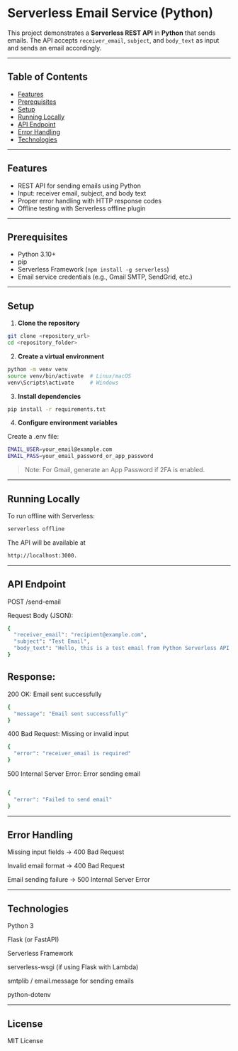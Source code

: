 # Serverless Email Service (Python)

This project demonstrates a **Serverless REST API** in **Python** that sends emails. The API accepts `receiver_email`, `subject`, and `body_text` as input and sends an email accordingly.

---

## Table of Contents

- [Features](#features)  
- [Prerequisites](#prerequisites)  
- [Setup](#setup)  
- [Running Locally](#running-locally)  
- [API Endpoint](#api-endpoint)  
- [Error Handling](#error-handling)  
- [Technologies](#technologies)  

---

## Features

- REST API for sending emails using Python  
- Input: receiver email, subject, and body text  
- Proper error handling with HTTP response codes  
- Offline testing with Serverless offline plugin  

---

## Prerequisites

- Python 3.10+  
- pip  
- Serverless Framework (`npm install -g serverless`)  
- Email service credentials (e.g., Gmail SMTP, SendGrid, etc.)  

---

## Setup

1. **Clone the repository**

```bash
git clone <repository_url>
cd <repository_folder>
```

2. **Create a virtual environment**


```bash
python -m venv venv
source venv/bin/activate  # Linux/macOS
venv\Scripts\activate     # Windows
```

3. **Install dependencies**
```bash
pip install -r requirements.txt
```

4. **Configure environment variables**

Create a .env file:
```bash
EMAIL_USER=your_email@example.com
EMAIL_PASS=your_email_password_or_app_password
```
> Note: For Gmail, generate an App Password if 2FA is enabled.


---

## Running Locally

To run offline with Serverless:
```bash
serverless offline
```
The API will be available at 
```bash
http://localhost:3000.
```

---

## API Endpoint

POST /send-email

Request Body (JSON):
```bash
{
  "receiver_email": "recipient@example.com",
  "subject": "Test Email",
  "body_text": "Hello, this is a test email from Python Serverless API."
}
```
## Response:

200 OK: Email sent successfully

```bash
{
  "message": "Email sent successfully"
}
```

400 Bad Request: Missing or invalid input

```bash
{
  "error": "receiver_email is required"
}
```
500 Internal Server Error: Error sending email
```bash

{
  "error": "Failed to send email"
}
```

---

## Error Handling

Missing input fields → 400 Bad Request

Invalid email format → 400 Bad Request

Email sending failure → 500 Internal Server Error



---

## Technologies

Python 3

Flask (or FastAPI)

Serverless Framework

serverless-wsgi (if using Flask with Lambda)

smtplib / email.message for sending emails

python-dotenv



---

## License

MIT License
